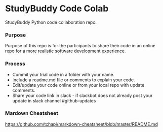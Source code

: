 # StudyBuddy Code Colab
StudyBuddy Python code collaboration repo.

### Purpose
Purpose of this repo is for the participants to share their code in an online repo for a more realistic software development experience.

### Process
* Commit your trial code in a folder with your name.
* Include a readme.md file or comments to explain your code.
* Edit/update your code online or from your local repo with update comments.
* Share your code link in slack - if slackbot does not already post your update in slack channel #github-updates

### Mardown Cheatsheet
https://github.com/tchapi/markdown-cheatsheet/blob/master/README.md
